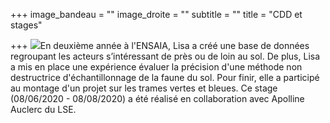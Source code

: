 +++
image_bandeau = ""
image_droite = ""
subtitle = ""
title = "CDD et stages"

+++
![](/uploads/lisa-kamal-sol-co.jpg)En deuxième année à l'ENSAIA, Lisa a créé une base de données regroupant les acteurs s’intéressant de près ou de loin au sol. De plus, Lisa a mis en place une expérience évaluer la précision d'une méthode non destructrice d'échantillonnage de la faune du sol. Pour finir, elle a participé au montage d'un projet sur les trames vertes et bleues. Ce stage (08/06/2020 - 08/08/2020) a été réalisé en collaboration avec Apolline Auclerc du LSE. 